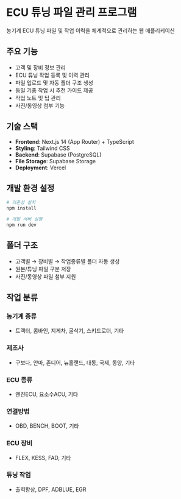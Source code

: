 # ECU 튜닝 파일 관리 프로그램

농기계 ECU 튜닝 파일 및 작업 이력을 체계적으로 관리하는 웹 애플리케이션

## 주요 기능

- 고객 및 장비 정보 관리
- ECU 튜닝 작업 등록 및 이력 관리
- 파일 업로드 및 자동 폴더 구조 생성
- 동일 기종 작업 시 추천 가이드 제공
- 작업 노트 및 팁 관리
- 사진/동영상 첨부 기능

## 기술 스택

- **Frontend**: Next.js 14 (App Router) + TypeScript
- **Styling**: Tailwind CSS
- **Backend**: Supabase (PostgreSQL)
- **File Storage**: Supabase Storage
- **Deployment**: Vercel

## 개발 환경 설정

```bash
# 의존성 설치
npm install

# 개발 서버 실행
npm run dev
```

## 폴더 구조

- 고객별 → 장비별 → 작업종류별 폴더 자동 생성
- 원본/튜닝 파일 구분 저장
- 사진/동영상 파일 첨부 지원

## 작업 분류

### 농기계 종류
- 트랙터, 콤바인, 지게차, 굴삭기, 스키드로더, 기타

### 제조사
- 구보다, 얀마, 존디어, 뉴홀랜드, 대동, 국제, 동양, 기타

### ECU 종류
- 엔진ECU, 요소수ACU, 기타

### 연결방법
- OBD, BENCH, BOOT, 기타

### ECU 장비
- FLEX, KESS, FAD, 기타

### 튜닝 작업
- 출력향상, DPF, ADBLUE, EGR 